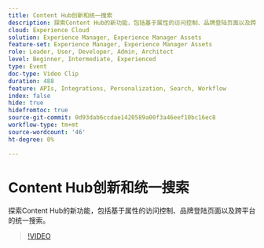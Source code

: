 ```yaml
---
title: Content Hub创新和统一搜索
description: 探索Content Hub的新功能，包括基于属性的访问控制、品牌登陆页面以及跨平台的统一搜索。
cloud: Experience Cloud
solution: Experience Manager, Experience Manager Assets
feature-set: Experience Manager, Experience Manager Assets
role: Leader, User, Developer, Admin, Architect
level: Beginner, Intermediate, Experienced
type: Event
doc-type: Video Clip
duration: 488
feature: APIs, Integrations, Personalization, Search, Workflow
index: false
hide: true
hidefromtoc: true
source-git-commit: 0d93dab6ccdae1420589a00f3a46eef10bc16ec8
workflow-type: tm+mt
source-wordcount: '46'
ht-degree: 0%

---
```



# Content Hub创新和统一搜索

探索Content Hub的新功能，包括基于属性的访问控制、品牌登陆页面以及跨平台的统一搜索。

>[!VIDEO](https://video.tv.adobe.com/v/3461820/?learn=on&enablevpops&captions=chi_hans)
